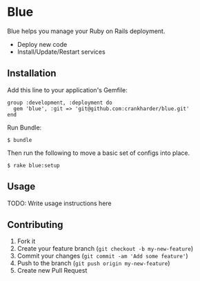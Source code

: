 # Blue

Blue helps you manage your Ruby on Rails deployment.

* Deploy new code
* Install/Update/Restart services

## Installation

Add this line to your application's Gemfile:

    group :development, :deployment do
      gem 'blue', :git => 'git@github.com:crankharder/blue.git'
    end

Run Bundle:

    $ bundle

Then run the following to move a basic set of configs into place.

    $ rake blue:setup

## Usage

TODO: Write usage instructions here

## Contributing

1. Fork it
2. Create your feature branch (`git checkout -b my-new-feature`)
3. Commit your changes (`git commit -am 'Add some feature'`)
4. Push to the branch (`git push origin my-new-feature`)
5. Create new Pull Request

